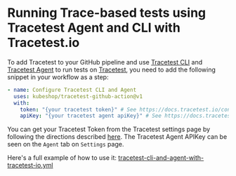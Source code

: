 # Running Trace-based tests using Tracetest Agent and CLI with Tracetest.io

To add Tracetest to your GitHub pipeline and use [Tracetest CLI](https://docs.tracetest.io/cli/cli-installation-reference) and [Tracetest Agent](https://docs.tracetest.io/concepts/agent) to run tests on [Tracetest](https://app.tracetest.io/), you need to add the following snippet in your workflow as a step:

```yaml
- name: Configure Tracetest CLI and Agent
  uses: kubeshop/tracetest-github-action@v1
  with:
    token: "{your tracetest token}" # See https://docs.tracetest.io/concepts/environment-tokens for more details
    apiKey: "{your tracetest agent apiKey}" # See https://docs.tracetest.io/concepts/agent for more details
```

You can get your Tracetest Token from the Tracetest settings page by following the directions described [here](https://docs.tracetest.io/concepts/environment-tokens). The Tracetest Agent APIKey can be seen on the `Agent` tab on `Settings` page.

Here's a full example of how to use it: [tracetest-cli-and-agent-with-tracetest-io.yml](./tracetest-cli-and-agent-with-tracetest-io.yml) 
